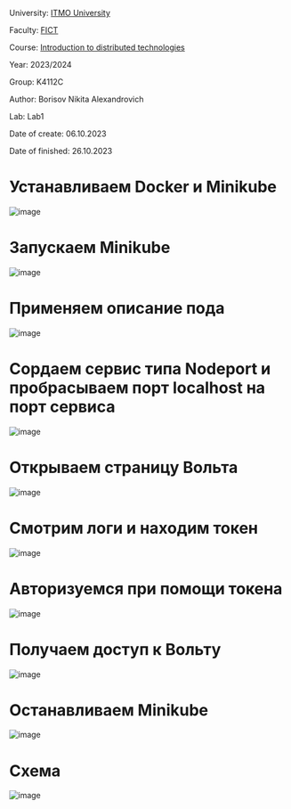 University: [ITMO University](https://itmo.ru/ru/)

Faculty: [FICT](https://fict.itmo.ru)

Course: [Introduction to distributed technologies](https://github.com/itmo-ict-faculty/introduction-to-distributed-technologies)

Year: 2023/2024

Group: K4112C

Author: Borisov Nikita Alexandrovich

Lab: Lab1

Date of create: 06.10.2023

Date of finished: 26.10.2023

# Устанавливаем Docker и Minikube

![image](https://github.com/luka-mag1c/2023_2024-introduction_to_distributed_technologies-k4112c-borisov_n_a/assets/55001395/ad1e7b29-3d5f-43f5-8642-15b0b48ef263)

# Запускаем Minikube

![image](https://github.com/luka-mag1c/2023_2024-introduction_to_distributed_technologies-k4112c-borisov_n_a/assets/55001395/aaa7c8d1-9ded-4d5d-af62-3255be498656)

# Применяем описание пода
![image](https://github.com/luka-mag1c/2023_2024-introduction_to_distributed_technologies-k4112c-borisov_n_a/assets/55001395/a93bdef0-2dae-4fe2-9ceb-bf0141d0240a)

# Соpдаем сервис типа Nodeport и пробрасываем порт localhost на порт сервиса
![image](https://github.com/luka-mag1c/2023_2024-introduction_to_distributed_technologies-k4112c-borisov_n_a/assets/55001395/ade8344e-4eb5-4c4e-bd34-c701c2eb61b7)

# Открываем страницу Вольта
![image](https://github.com/luka-mag1c/2023_2024-introduction_to_distributed_technologies-k4112c-borisov_n_a/assets/55001395/2af1cb61-7679-47e7-90df-662fc73e2fd6)

# Смотрим логи и находим токен
![image](https://github.com/luka-mag1c/2023_2024-introduction_to_distributed_technologies-k4112c-borisov_n_a/assets/55001395/8c5c35ce-c14c-4762-a610-cfafc6786650)

# Авторизуемся при помощи токена
![image](https://github.com/luka-mag1c/2023_2024-introduction_to_distributed_technologies-k4112c-borisov_n_a/assets/55001395/30d62a5a-15ee-42f4-a33f-166d7b131a5a)

# Получаем доступ к Вольту
![image](https://github.com/luka-mag1c/2023_2024-introduction_to_distributed_technologies-k4112c-borisov_n_a/assets/55001395/7943181f-5dd0-48c1-8b22-1a8ce91d114e)

# Останавливаем Minikube
![image](https://github.com/luka-mag1c/2023_2024-introduction_to_distributed_technologies-k4112c-borisov_n_a/assets/55001395/06094933-02b0-46a0-a80c-94d336702f46)

# Схема
![image](https://github.com/luka-mag1c/2023_2024-introduction_to_distributed_technologies-k4112c-borisov_n_a/assets/55001395/2556ce87-e9b3-4590-b1ec-2bc2b15d541b)
